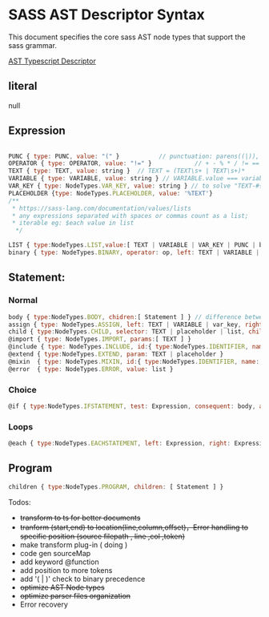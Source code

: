# SASS AST Descriptor Syntax
  
This document specifies the core sass AST node types that support the sass grammar.

[AST Typescript Descriptor](https://github.com/wizardpisces/tiny-sass-compiler/blob/master/src/parse/ast.ts)

## literal

null

## Expression

```js

PUNC { type: PUNC, value: "(" }           // punctuation: parens((|)), comma(,), semicolon(;) etc.
OPERATOR { type: OPERATOR, value: "!=" }            // + - % * / != ==
TEXT { type: TEXT, value: string }  // TEXT = (TEXT\s+ | TEXT\s+)*
VARIABLE { type: VARIABLE, value: string } // VARIABLE.value === variable's name , expression deleted after evaluation
VAR_KEY { type: NodeTypes.VAR_KEY, value: string } // to solve "TEXT-#{VARIABLE}" , expression replaced after evaluation
PLACEHOLDER {type: NodeTypes.PLACEHOLDER, value: '%TEXT'}
/**
 * https://sass-lang.com/documentation/values/lists
 * any expressions separated with spaces or commas count as a list;
 * iterable eg: $each value in list
  */

LIST { type:NodeTypes.LIST,value:[ TEXT | VARIABLE | VAR_KEY | PUNC | binary ] }
binary { type: NodeTypes.BINARY, operator: op, left: TEXT | VARIABLE | binary, right: TEXT | VARIABLE | binary } // + | - | * | / | %

```

## Statement:

### Normal

```js
body { type:NodeTypes.BODY, chidren:[ Statement ] } // difference between body and child: child contains selector
assign { type: NodeTypes.ASSIGN, left: TEXT | VARIABLE | var_key, right: list } // border : 1px solid red
child { type:NodeTypes.CHILD, selector: TEXT | placeholder | list, children: [ Statement ] }
@import { type: NodeTypes.IMPORT, params:[ TEXT ] }
@include { type: NodeTypes.INCLUDE, id:{ type:NodeTypes.IDENTIFIER, name: string } , args: [ TEXT | VARIABLE | binary | assign ] }
@extend { type:NodeTypes.EXTEND, param: TEXT | placeholder }
@mixin  { type: NodeTypes.MIXIN, id:{ type:NodeTypes.IDENTIFIER, name: string } , params: [ VARIABLE | assign ], body: body }
@error  { type: NodeTypes.ERROR, value: list }
```

### Choice

```js
@if { type:NodeTypes.IFSTATEMENT, test: Expression, consequent: body, alternate: IfStatement | body | null }

```

### Loops

```js
@each { type:NodeTypes.EACHSTATEMENT, left: Expression, right: Expression, body:child }
```
## Program

```js
children { type:NodeTypes.PROGRAM, children: [ Statement ] }
```
Todos: 

* ~~transform to ts for better documents~~
* ~~tranform (start,end) to location(line,column,offset)，Error handling to specific position (source filepath , line ,col ,token)~~
* make transform plug-in ( doing )
* code gen sourceMap
* add keyword @function
* add position to more tokens
* add '( | )' check to binary precedence
* ~~optimize AST Node types~~
* ~~optimize parser files organization~~
* Error recovery
